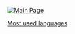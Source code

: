 <a href="https://github.com/hyperplasma/Hyplus"><img src="https://img.shields.io/badge/Main%20Page-blue" alt="Main Page"></a>

<a href="https://github-readme-stats.vercel.app/api/top-langs/?username=hyperplasma&layout=compact&hide_border=true&langs_count=10">Most used languages</a>


